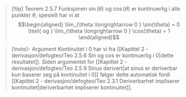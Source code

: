 
> [!tip] Teorem 2.5.7
> Funksjonen $\sin(\theta)$ og $\cos(\theta)$ er kontinuerlig i alle punkter $\theta$, spesielt har vi at
> $$\begin{aligned} \lim_{\theta \longrightarrow  0 } \sin(\theta) = 0 \text{ og } \lim_{\theta \longrightarrow 0 } \cos(\theta) = 1  \end{aligned}$$  

> [!note]- Argument 
> Kontinuitet i $0$ har vi fra [[Kapittel 2 - derivasjon/defogteo/Teo 2.5.6 Sin og cos er kontinuerlig i 0|dette resultatet]]. Siden argumentet for [[Kapittel 2 - derivasjon/defogteo/Teo 2.5.9 Sinus derivert|at sinus er deriverbar kun baserer seg på kontinuitet i 0]] følger dette automatisk fordi [[Kapittel 2 - derivasjon/defogteo/Teo 2.3.1 Deriverbarhet impliserer kontinuitet|deriverbarhet impliserer kontinuitet]].

